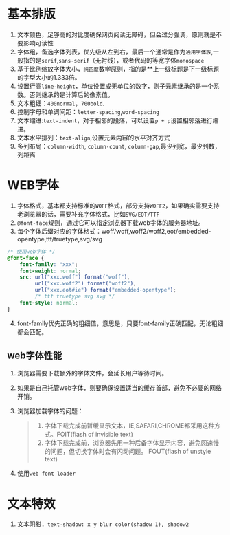 # 基本排版

1. 文本颜色，足够高的对比度确保网页阅读无障碍，但会过分强调，原则就是不要影响可读性
2. 字体组，备选字体列表，优先级从左到右，最后一个通常是作为`通用字体族`,一般指的是`serif`,`sans-serif`（无衬线），或者代码的等宽字体`monospace`
3. 基于比例缩放字体大小，`纯四度`数学原则，指的是**上一级标题是下一级标题的字型大小的1.333倍。
4. 设置行高`line-height`，单位设置成无单位的数字，则子元素继承的是一个系数。否则继承的是计算后的像素值。
5. 文本粗细：`400normal`，`700bold`.
6. 控制字母和单词间距：`letter-spacing`,`word-spacing`
7. 文本缩进:`text-indent`，对于相邻的段落，可以设置`p + p`设置相邻落进行缩进。
8. 文本水平排列：`text-align`,设置元素内容的水平对齐方式
9. 多列布局：`column-width`, `column-count`, `column-gap`,最少列宽，最少列数，列距离

# WEB字体

1. 字体格式，基本都支持标准的`WOFF`格式，部分支持`WOFF2`，如果确实需要支持老浏览器的话，需要补充字体格式，比如`SVG/EOT/TTF`
2. `@font-face`规则，通过它可以指定浏览器下载web字体的服务器地址。
3. 每个字体后缀对应的字体格式：woff/woff,woff2/woff2,eot/embedded-opentype,ttf/truetype,svg/svg
```css
/* 使用web字体 */
@font-face {
    font-family: "xxx";
    font-weight: normal;
    src: url("xxx.woff") format("woff"),
         url("xxx.woff2") format("woff2"),
         url("xxx.eot#ie") format("embedded-opentype");
         /* ttf truetype svg svg */
    font-style: normal;
}
```
4. font-family优先正确的粗细值，意思是，只要font-family正确匹配，无论粗细都会匹配。

## web字体性能

1. 浏览器需要下载额外的字体文件，会延长用户等待时间。

2. 如果是自己托管web字体，则要确保设置适当的缓存首部，避免不必要的网络开销。

3. 浏览器加载字体的问题：
   >1. 字体下载完成前暂缓显示文本，IE,SAFARI,CHROME都采用这种方式。FOIT(flash of invisible text)
   >2. 字体下载完成前，浏览器先用一种后备字体显示内容，避免网速慢的问题，但切换字体时会有闪动问题。 FOUT(flash of unstyle text)
4. 使用`web font loader`

# 文本特效

1. 文本阴影，`text-shadow: x y blur color(shadow 1), shadow2`